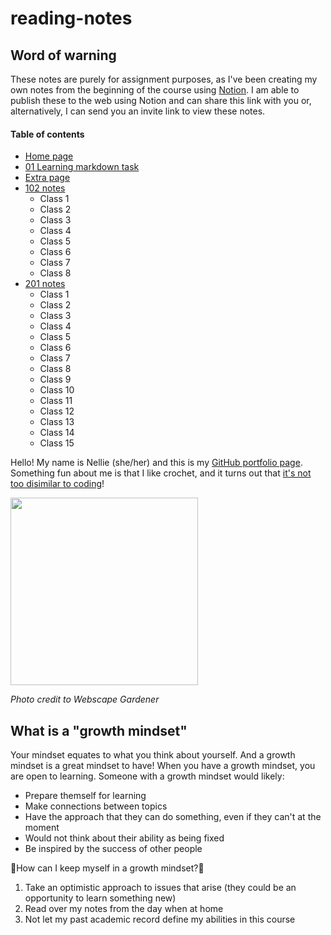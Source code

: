 # reading-notes

## Word of warning

These notes are purely for assignment purposes, as I've been creating my own notes from the beginning of the course using [Notion](https://www.notion.so/). I am able to publish these to the web using Notion and can share this link with you or, alternatively, I can send you an invite link to view these notes.

#### Table of contents
- [Home page](https://nellie-allsop.github.io/reading-notes)
- [01 Learning markdown task](https://nellie-allsop.github.io/reading-notes/reflection-and-discussion-task) 
- [Extra page](https://nellie-allsop.github.io/reading-notes/extra-fun)
- [102 notes](https://nellie-allsop.github.io/reading-notes/102-notes)
    - Class 1
    - Class 2
    - Class 3
    - Class 4
    - Class 5
    - Class 6
    - Class 7
    - Class 8
- [201 notes](https://nellie-allsop.github.io/reading-notes/201-notes)
    - Class 1
    - Class 2
    - Class 3
    - Class 4
    - Class 5
    - Class 6
    - Class 7
    - Class 8
    - Class 9
    - Class 10
    - Class 11
    - Class 12
    - Class 13
    - Class 14
    - Class 15

Hello! My name is Nellie (she/her) and this is my [GitHub portfolio page](https://github.com/nellie-allsop). Something fun about me is that I like crochet, and it turns out that [it's not too disimilar to coding](https://webscapegardener.co.uk/why-coding-like-crochet/)!

<img src="https://webscapegardener.co.uk/wordpress/wp-content/uploads/code-or-crochet.jpg" width="300" height="300"> 

*Photo credit to Webscape Gardener*

## What is a "growth mindset"
Your mindset equates to what you think about yourself. And a growth mindset is a great mindset to have! When you have a growth mindset, you are open to learning. Someone with a growth mindset would likely:
- Prepare themself for learning
- Make connections between topics
- Have the approach that they can do something, even if they can't at the moment
- Would not think about their ability as being fixed
- Be inspired by the success of other people

🌟How can I keep myself in a growth mindset?🌟

1. Take an optimistic approach to issues that arise (they could be an opportunity to learn something new)
2. Read over my notes from the day when at home
3. Not let my past academic record define my abilities in this course
